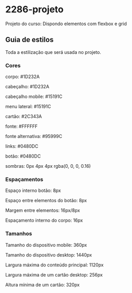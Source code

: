 # 2286-projeto
Projeto do curso: Dispondo elementos com flexbox e grid

## Guia de estilos

Toda a estilização que será usada no projeto.

### Cores

corpo: #1D232A

cabeçalho: #1D232A

cabeçalho mobile: #15191C

menu lateral: #15191C

cartão: #2C343A

fonte: #FFFFFF

fonte alternativa: #95999C

links: #0480DC

botão: #0480DC

sombras: 0px 4px 4px rgba(0, 0, 0, 0.16)

### Espaçamentos

Espaço interno botão: 8px

Espaço entre elementos do botão: 8px

Margem entre elementos: 16px/8px

Espaçamento interno do corpo: 16px

### Tamanhos

Tamanho do dispositivo mobile: 360px

Tamanho do dispositivo desktop: 1440px

Largura máxima do conteúdo principal: 1120px

Largura máxima de um cartão desktop: 256px

Altura mínima de um cartão: 320px
